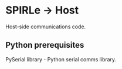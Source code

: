 SPIRLe -> Host
======

Host-side communications code.

Python prerequisites
--------------------
PySerial library - Python serial comms library.
